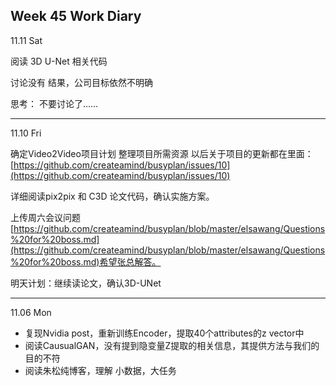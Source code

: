 ## Week 45 Work Diary

11.11 Sat

阅读 3D U-Net 
相关代码

讨论没有 结果，公司目标依然不明确

思考：
不要讨论了……

---
11.10 Fri 

确定Video2Video项目计划
整理项目所需资源
以后关于项目的更新都在里面：
[https://github.com/createamind/busyplan/issues/10](https://github.com/createamind/busyplan/issues/10)

详细阅读pix2pix 和 C3D 论文代码，确认实施方案。

上传周六会议问题[https://github.com/createamind/busyplan/blob/master/elsawang/Questions%20for%20boss.md](https://github.com/createamind/busyplan/blob/master/elsawang/Questions%20for%20boss.md)希望张总解答。

明天计划：继续读论文，确认3D-UNet

---

11.06 Mon

- 复现Nvidia post，重新训练Encoder，提取40个attributes的z vector中
- 阅读CausualGAN，没有提到隐变量Z提取的相关信息，其提供方法与我们的目的不符
- 阅读朱松纯博客，理解 小数据，大任务
